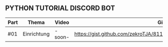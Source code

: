 ## PYTHON TUTORIAL DISCORD BOT

| Part 	| Thema              	| Video                        	| Gists                                                             	|
|------	|--------------------	|------------------------------	|-------------------------------------------------------------------	|
| #01  	| Einrichtung        	| -soon-                      	| https://gist.github.com/zekroTJA/811d83246a38a669e911de6f0589530b 	|
